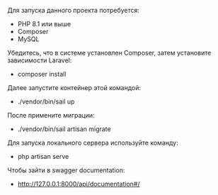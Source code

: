 Для запуска данного проекта потребуется:
- PHP 8.1 или выше
- Composer
- MySQL

Убедитесь, что в системе установлен Composer, затем установите зависимости Laravel:
- composer install

Далее запустите контейнер этой командой:

- ./vendor/bin/sail up

После примените миграции:

- ./vendor/bin/sail artisan migrate

Для запуска локального сервера используйте команду:

- php artisan serve

Чтобы зайти в swagger documentation:

- http://127.0.0.1:8000/api/documentation#/
